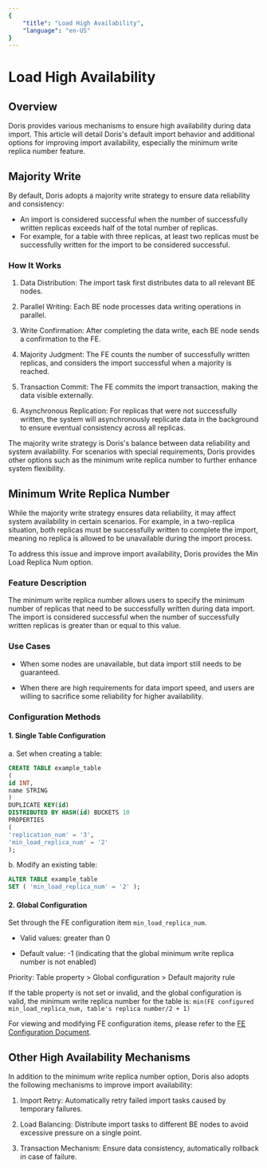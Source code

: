 ```yaml
---
{
    "title": "Load High Availability",
    "language": "en-US"
}
---
```


# Load High Availability

## Overview

Doris provides various mechanisms to ensure high availability during data import. This article will detail Doris's default import behavior and additional options for improving import availability, especially the minimum write replica number feature.

## Majority Write

By default, Doris adopts a majority write strategy to ensure data reliability and consistency:

- An import is considered successful when the number of successfully written replicas exceeds half of the total number of replicas.
- For example, for a table with three replicas, at least two replicas must be successfully written for the import to be considered successful.

### How It Works

1. Data Distribution: The import task first distributes data to all relevant BE nodes.

2. Parallel Writing: Each BE node processes data writing operations in parallel.

3. Write Confirmation: After completing the data write, each BE node sends a confirmation to the FE.

4. Majority Judgment: The FE counts the number of successfully written replicas, and considers the import successful when a majority is reached.

5. Transaction Commit: The FE commits the import transaction, making the data visible externally.

6. Asynchronous Replication: For replicas that were not successfully written, the system will asynchronously replicate data in the background to ensure eventual consistency across all replicas.

The majority write strategy is Doris's balance between data reliability and system availability. For scenarios with special requirements, Doris provides other options such as the minimum write replica number to further enhance system flexibility.

## Minimum Write Replica Number

While the majority write strategy ensures data reliability, it may affect system availability in certain scenarios. For example, in a two-replica situation, both replicas must be successfully written to complete the import, meaning no replica is allowed to be unavailable during the import process.

To address this issue and improve import availability, Doris provides the Min Load Replica Num option.

### Feature Description

The minimum write replica number allows users to specify the minimum number of replicas that need to be successfully written during data import. The import is considered successful when the number of successfully written replicas is greater than or equal to this value.

### Use Cases

- When some nodes are unavailable, but data import still needs to be guaranteed.

- When there are high requirements for data import speed, and users are willing to sacrifice some reliability for higher availability.

### Configuration Methods

#### 1. Single Table Configuration

a. Set when creating a table:

```sql
CREATE TABLE example_table
(
id INT,
name STRING
)
DUPLICATE KEY(id)
DISTRIBUTED BY HASH(id) BUCKETS 10
PROPERTIES
(
'replication_num' = '3',
'min_load_replica_num' = '2'
);
```

b. Modify an existing table:

```sql
ALTER TABLE example_table
SET ( 'min_load_replica_num' = '2' );
```

#### 2. Global Configuration
Set through the FE configuration item `min_load_replica_num`.

- Valid values: greater than 0

- Default value: -1 (indicating that the global minimum write replica number is not enabled)

Priority: Table property > Global configuration > Default majority rule

If the table property is not set or invalid, and the global configuration is valid, the minimum write replica number for the table is:
`min(FE configured min_load_replica_num, table's replica number/2 + 1)`

For viewing and modifying FE configuration items, please refer to the [FE Configuration Document](../../admin-manual/config/fe-config.md).

## Other High Availability Mechanisms

In addition to the minimum write replica number option, Doris also adopts the following mechanisms to improve import availability:

1. Import Retry: Automatically retry failed import tasks caused by temporary failures.

2. Load Balancing: Distribute import tasks to different BE nodes to avoid excessive pressure on a single point.

3. Transaction Mechanism: Ensure data consistency, automatically rollback in case of failure.

